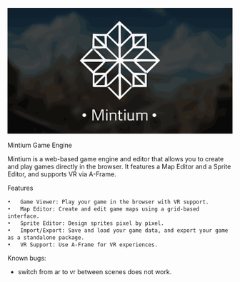 ![Mintium Logo](/mintium_cover.png)

Mintium Game Engine

Mintium is a web-based game engine and editor that allows you to create and play games directly in the browser. It features a Map Editor and a Sprite Editor, and supports VR via A-Frame.

Features

    •	Game Viewer: Play your game in the browser with VR support.
    •	Map Editor: Create and edit game maps using a grid-based interface.
    •	Sprite Editor: Design sprites pixel by pixel.
    •	Import/Export: Save and load your game data, and export your game as a standalone package.
    •	VR Support: Use A-Frame for VR experiences.

Known bugs:

- switch from ar to vr between scenes does not work.

